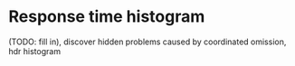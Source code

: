 # Response time histogram

(TODO: fill in), discover hidden problems caused by coordinated omission, hdr histogram